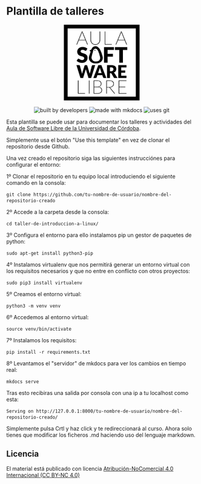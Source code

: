 # Plantilla de talleres

<div align="center">
    <img width="200" src="/docs/images/logoasl.png" alt="Aula Software Libre de la UCO">
</div>

<div align="center">

![built by developers](https://img.shields.io/badge/built%20by-developers%20%3C%2F%3E-orange.svg?longCache=true&style=for-the-badge) ![made with mkdocs](https://img.shields.io/badge/made%20with-mkdocs-green.svg?longCache=true&style=for-the-badge) ![uses git](https://img.shields.io/badge/uses-git-blue.svg?longCache=true&style=for-the-badge)

</div>

Esta plantilla se puede usar para documentar los talleres y actividades del [Aula de Software Libre de la Universidad de Córdoba](https://www.uco.es/aulasoftwarelibre).

Simplemente usa el botón "Use this template" en vez de clonar el repositorio desde Github.

Una vez creado el repositorio siga las siguientes instrucciónes para configurar el entorno: 

1º Clonar el repositorio en tu equipo local introduciendo el siguiente comando en la consola:

    git clone https://github.com/tu-nombre-de-usuario/nombre-del-repositorio-creado

2º Accede a la carpeta desde la consola:

    cd taller-de-introduccion-a-linux/

3º Configura el entorno para ello instalamos pip un gestor de paquetes de python:

    sudo apt-get install python3-pip
    
4º Instalamos virtualenv que nos permitirá generar un entorno virtual con los requisitos necesarios y que no entre en conflicto con otros proyectos:

    sudo pip3 install virtualenv  

5º Creamos el entorno virtual:

    python3 -m venv venv 
    
6º Accedemos al entorno virtual:

    source venv/bin/activate 

7º Instalamos los requisitos:

    pip install -r requirements.txt 

8º Levantamos el "servidor" de mkdocs para ver los cambios en tiempo real:

    mkdocs serve  

Tras esto recibiras una salida por consola con una ip a tu localhost como esta:

    Serving on http://127.0.0.1:8000/tu-nombre-de-usuario/nombre-del-repositorio-creado/

Simplemente pulsa Crtl y haz click y te redireccionará al curso. Ahora solo tienes que modificar los ficheros .md haciendo uso del lenguaje markdown.

## Licencia

El material está publicado con licencia [Atribución-NoComercial 4.0 Internacional (CC BY-NC 4.0)](https://creativecommons.org/licenses/by-nc/4.0/deed.es)
